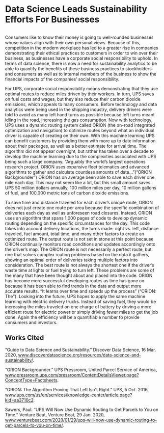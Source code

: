 # Data Science Leads Sustainability Efforts For Businesses

![]()

Consumers like to know their money is going to well-rounded businesses whose values align with their own personal views. Because of this, competition in the modern workplace has led to a greater rise in companies demonstrating their ethical practices to customers in order to win over their business, as businesses have a corporate social responsibility to uphold. In terms of data science, there is now a need for sustainability analytics to be able to quantify the benefits of these business practices to stockholders and consumers as well as to internal members of the business to show the financial impacts of the companies’ social responsibility. 

For UPS, corporate social responsibility means demonstrating that they use optimal routes to reduce miles driven by their workers. In turn, UPS saves on fuel costs and wages, but they also reduce their carbon dioxide emissions, which appeals to many consumers. Before technology and data analytics were being used in the shipping industry, delivery drivers were told to avoid as many left hand turns as possible because left turns meant idling in the road, increasing the gas consumption. Now with technology, UPS uses a dynamic routing system called ORION (the on-road integrated optimization and navigation) to optimize routes beyond what an individual driver is capable of creating on their own. With this machine learning UPS can benefit customers by providing them with more up to date information about their packages, as well as a better estimate for arrival time. The algorithm did not appear overnight, but rather has taken over a decade to develop the machine learning due to the complexities associated with UPS being such a large company. “Arguably the world’s largest operations research project, ORION uses expansive fleet telematics and advanced algorithms to gather and calculate countless amounts of data…”(“ORION Backgrounder”) ORION has on average been able to save each driver one mile each day. This may not seem like a lot, but this small amount saves UPS 50 million dollars annually, 100 million miles per day, 10 million gallons of fuel, and 100,000 metric tons of carbon dioxide emissions. 

To save time and distance traveled for each driver’s unique route, ORION does not just create one route per area because the specific combination of deliveries each day as well as unforeseen road closures. Instead, ORION uses an algorithm that spans 1,000 pages of code to develop dynamic routing depending on the specific circumstances for the day. This code takes into account delivery locations, the turns made: right vs. left, distance traveled, fuel amount, total time, and many other factors to create an optimized route. The output route is not set in stone at this point because ORION continually monitors road conditions and updates accordingly onto the driver’s map. The ORION route is not necessarily a perfect route, but one that solves complex routing problems based on the data it gathers, showing an optimal order of deliveries taking multiple factors into consideration. The best route is not always the shortest one if the driver’s waste time at lights or fuel trying to turn left. These problems are some of the many that have been thought about and placed into the code. ORION has become more successful developing routes as time has gone on because it has been able to find trends in the data and output more accurate results. “It learns over time and speeds up the process” (“ORION: The”). Looking into the future, UPS hopes to apply the same machine learning with electric delivery trucks. Instead of saving fuel, they would be increasing the miles traveled on one charge of battery by driving a more efficient route for electric power or simply driving fewer miles to get the job done. Again the efficiency will be a quantifiable number to provide consumers and investors. 



## Works Cited

“Guide to Data Science and Sustainability.” Discover Data Science, 16 Mar. 2020, www.discoverdatascience.org/resources/data-science-and-sustainability/. 

“ORION Backgrounder.” UPS Pressroom, United Parcel Service of America, www.pressroom.ups.com/pressroom/ContentDetailsViewer.page?ConceptType=Factsheets. 

“ORION: The Algorithm Proving That Left Isn't Right.” UPS, 5 Oct. 2016, www.ups.com/us/en/services/knowledge-center/article.page?kid=aa3710c2. 

Sawers, Paul. “UPS Will Now Use Dynamic Routing to Get Parcels to You on Time.” Venture Beat, Venture Beat, 29 Jan. 2020, www.venturebeat.com/2020/01/29/ups-will-now-use-dynamic-routing-to-get-parcels-to-you-on-time/. 

